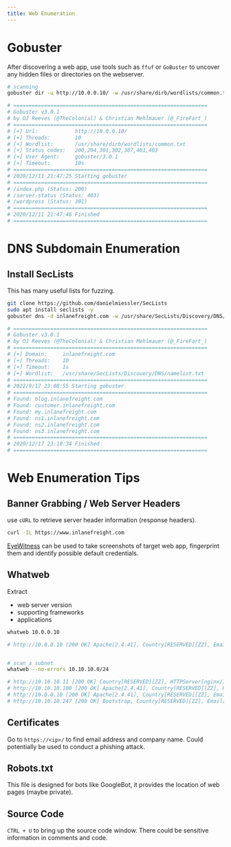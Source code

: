 ```yaml
---
title: Web Enumeration
---
```


# Gobuster

After discovering a web app, use tools such as `ffuf` or `GoBuster` to uncover any hidden files or directories on the webserver.

```bash
# scanning
gobuster dir -u http://10.0.0.10/ -w /usr/share/dirb/wordlists/common.txt

# ===============================================================
# Gobuster v3.0.1
# by OJ Reeves (@TheColonial) & Christian Mehlmauer (@_FireFart_)
# ===============================================================
# [+] Url:            http://10.0.0.10/
# [+] Threads:        10
# [+] Wordlist:       /usr/share/dirb/wordlists/common.txt
# [+] Status codes:   200,204,301,302,307,401,403
# [+] User Agent:     gobuster/3.0.1
# [+] Timeout:        10s
# ===============================================================
# 2020/12/11 21:47:25 Starting gobuster
# ===============================================================
# /index.php (Status: 200)
# /server-status (Status: 403)
# /wordpress (Status: 301)
# ===============================================================
# 2020/12/11 21:47:46 Finished
# ===============================================================
```

# DNS Subdomain Enumeration

## Install SecLists

This has many useful lists for fuzzing.

```bash
git clone https://github.com/danielmiessler/SecLists
sudo apt install seclists -y
gobuster dns -d inlanefreight.com -w /usr/share/SecLists/Discovery/DNS/namelist.txt

# ===============================================================
# Gobuster v3.0.1
# by OJ Reeves (@TheColonial) & Christian Mehlmauer (@_FireFart_)
# ===============================================================
# [+] Domain:     inlanefreight.com
# [+] Threads:    10
# [+] Timeout:    1s
# [+] Wordlist:   /usr/share/SecLists/Discovery/DNS/namelist.txt
# ===============================================================
# 2022/9/17 23:08:55 Starting gobuster
# ===============================================================
# Found: blog.inlanefreight.com
# Found: customer.inlanefreight.com
# Found: my.inlanefreight.com
# Found: ns1.inlanefreight.com
# Found: ns2.inlanefreight.com
# Found: ns3.inlanefreight.com
# ===============================================================
# 2020/12/17 23:10:34 Finished
# ===============================================================
```

# Web Enumeration Tips

## Banner Grabbing / Web Server Headers

use `cURL` to retrieve server header information (response headers).

```bash
curl -IL https://www.inlanefreight.com
```

[EyeWitness](https://github.com/FortyNorthSecurity/EyeWitness) can be used to take screenshots of target web app, fingerprint them and identify possible default credentials.

## Whatweb

Extract

- web server version
- supporting frameworks
- applications

```bash
whatweb 10.0.0.10

# http://10.0.0.10 [200 OK] Apache[2.4.41], Country[RESERVED][ZZ], Email[license@php.net], HTTPServer[Ubuntu Linux][Apache/2.4.41 (Ubuntu)], IP[10.0.0.10], Title[PHP 7.4.3 - phpinfo()]


# scan a subnet
whatweb --no-errors 10.10.10.0/24

# http://10.10.10.11 [200 OK] Country[RESERVED][ZZ], HTTPServer[nginx/1.14.1], IP[10.10.10.11], PoweredBy[Red,nginx], Title[Test Page for the Nginx HTTP Server on Red Hat Enterprise Linux], nginx[1.14.1]
# http://10.10.10.100 [200 OK] Apache[2.4.41], Country[RESERVED][ZZ], HTTPServer[Ubuntu Linux][Apache/2.4.41 (Ubuntu)], IP[10.10.10.100], Title[File Sharing Service]
# http://10.0.0.10 [200 OK] Apache[2.4.41], Country[RESERVED][ZZ], Email[license@php.net], HTTPServer[Ubuntu Linux][Apache/2.4.41 (Ubuntu)], IP[10.0.0.10], Title[PHP 7.4.3 - phpinfo()]
# http://10.10.10.247 [200 OK] Bootstrap, Country[RESERVED][ZZ], Email[contact@cross-fit.htb], Frame, HTML5, HTTPServer[OpenBSD httpd], IP[10.10.10.247], JQuery[3.3.1], PHP[7.4.12], Script, Title[Fine Wines], X-Powered-By[PHP/7.4.12], X-UA-Compatible[ie=edge]
```

## Certificates

Go to `https://<ip>/` to find email address and company name. Could potentially be used to conduct a phishing attack.

## Robots.txt

This file is designed for bots like GoogleBot, it provides the location of web pages (maybe private).

## Source Code

`CTRL + U` to bring up the source code window. There could be sensitive information in comments and code.


